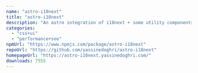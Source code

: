 ```yaml
---
name: "astro-i18next"
title: "astro-i18next"
description: "An astro integration of i18next + some utility components to help you translate your astro websites!"
categories:
  - "css+ui"
  - "performance+seo"
npmUrl: "https://www.npmjs.com/package/astro-i18next"
repoUrl: "https://github.com/yassinedoghri/astro-i18next"
homepageUrl: "https://astro-i18next.yassinedoghri.com/"
downloads: 7555
---
```

